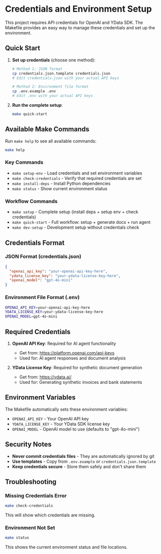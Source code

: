 # Credentials and Environment Setup

This project requires API credentials for OpenAI and YData SDK. The Makefile provides an easy way to manage these credentials and set up the environment.

## Quick Start

1. **Set up credentials** (choose one method):
   ```bash
   # Method 1: JSON format
   cp credentials.json.template credentials.json
   # Edit credentials.json with your actual API keys
   
   # Method 2: Environment file format
   cp .env.example .env
   # Edit .env with your actual API keys
   ```

2. **Run the complete setup**:
   ```bash
   make quick-start
   ```

## Available Make Commands

Run `make help` to see all available commands:

```bash
make help
```

### Key Commands

- `make setup-env` - Load credentials and set environment variables
- `make check-credentials` - Verify that required credentials are set
- `make install-deps` - Install Python dependencies
- `make status` - Show current environment status

### Workflow Commands

- `make setup` - Complete setup (install deps + setup env + check credentials)
- `make quick-start` - Full workflow: setup + generate docs + run agent
- `make dev-setup` - Development setup without credentials check

## Credentials Format

### JSON Format (credentials.json)
```json
{
  "openai_api_key": "your-openai-api-key-here",
  "ydata_license_key": "your-ydata-license-key-here",
  "openai_model": "gpt-4o-mini"
}
```

### Environment File Format (.env)
```bash
OPENAI_API_KEY=your-openai-api-key-here
YDATA_LICENSE_KEY=your-ydata-license-key-here
OPENAI_MODEL=gpt-4o-mini
```

## Required Credentials

1. **OpenAI API Key**: Required for AI agent functionality
   - Get from: https://platform.openai.com/api-keys
   - Used for: AI agent responses and document analysis

2. **YData License Key**: Required for synthetic document generation
   - Get from: https://ydata.ai/
   - Used for: Generating synthetic invoices and bank statements

## Environment Variables

The Makefile automatically sets these environment variables:

- `OPENAI_API_KEY` - Your OpenAI API key
- `YDATA_LICENSE_KEY` - Your YData SDK license key  
- `OPENAI_MODEL` - OpenAI model to use (defaults to "gpt-4o-mini")

## Security Notes

- **Never commit credentials files** - They are automatically ignored by git
- **Use templates** - Copy from `.env.example` or `credentials.json.template`
- **Keep credentials secure** - Store them safely and don't share them

## Troubleshooting

### Missing Credentials Error
```bash
make check-credentials
```
This will show which credentials are missing.

### Environment Not Set
```bash
make status
```
This shows the current environment status and file locations.